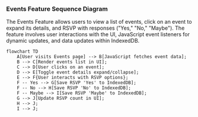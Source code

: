 ### Events Feature Sequence Diagram
The Events Feature allows users to view a list of events, click on an event to expand its details, and RSVP with responses ("Yes," "No," "Maybe"). The feature involves user interactions with the UI, JavaScript event listeners for dynamic updates, and data updates within IndexedDB.
```mermaid
flowchart TD
    A[User visits Events page] --> B[JavaScript fetches event data];
    B --> C[Render events list in UI];
    C --> D[User clicks on an event];
    D --> E[Toggle event details expand/collapse];
    E --> F{User interacts with RSVP options};
    F -- Yes --> G[Save RSVP 'Yes' to IndexedDB];
    F -- No --> H[Save RSVP 'No' to IndexedDB];
    F -- Maybe --> I[Save RSVP 'Maybe' to IndexedDB];
    G --> J[Update RSVP count in UI];
    H --> J;
    I --> J;
```